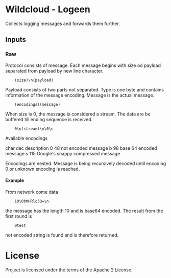 # Wildcloud - Logeen

Collects logging messages and forwards them further.

## Inputs

### Raw

Protocol consists of message. Each message begins with size od payload separated from payload by new line character.

        (size)\n(payload)

Payload consists of two parts not separated. Type is one byte and contains information of the message encoding.
Message is the actual message.

        (encodings)(message)

When size is 0, the message is considered a stream. The data are be buffered till ending sequence is received.

        0\n(stream)\n\0\n

Available encodings

char    dec     description
 0       48     not encoded message
 b       98     base 64 encoded message
 s      115     Google's snappy compressed message

Encodings are nested. Message is being recursively decoded until encoding 0 or unknown encoding is reached.

#### Example

From network come data

        10\0bMHRlc3Q=\n

the message has the length 10 and is base64 encoded. The result from the first round is

        0test

not encoded string is found and is therefore returned.

# License

Project is licensed under the terms of the Apache 2 License.
